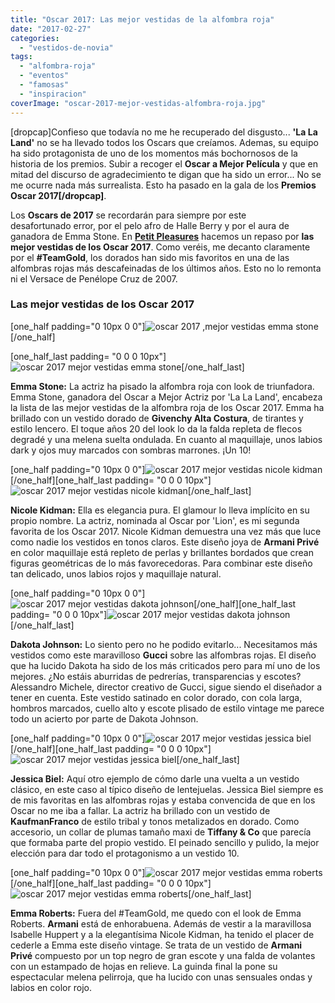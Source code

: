 ```yaml
---
title: "Oscar 2017: Las mejor vestidas de la alfombra roja"
date: "2017-02-27"
categories: 
  - "vestidos-de-novia"
tags: 
  - "alfombra-roja"
  - "eventos"
  - "famosas"
  - "inspiracion"
coverImage: "oscar-2017-mejor-vestidas-alfombra-roja.jpg"
---
```


\[dropcap\]Confieso que todavía no me he recuperado del disgusto... **'La La Land'** no se ha llevado todos los Oscars que creíamos. Ademas, su equipo ha sido protagonista de uno de los momentos más bochornosos de la historia de los premios. Subir a recoger el **Oscar a Mejor Película** y que en mitad del discurso de agradecimiento te digan que ha sido un error... No se me ocurre nada más surrealista. Esto ha pasado en la gala de los **Premios Oscar 2017\[/dropcap\]**.

Los **Oscars de 2017** se recordarán para siempre por este desafortunado error, por el pelo afro de Halle Berry y por el aura de ganadora de Emma Stone. En [**Petit Pleasures**](https://petitpleasures.com) hacemos un repaso por **las mejor vestidas de los Oscar 2017**. Como veréis, me decanto claramente por el **#TeamGold**, los dorados han sido mis favoritos en una de las alfombras rojas más descafeinadas de los últimos años. Esto no lo remonta ni el Versace de Penélope Cruz de 2007.

### Las mejor vestidas de los Oscar 2017

\[one\_half padding="0 10px 0 0"\]![oscar 2017 ,mejor vestidas emma stone](/images/oscar-2017-mejor-vestidas-emma-stone.jpg)\[/one\_half\]

\[one\_half\_last padding= "0 0 0 10px"\]![oscar 2017 mejor vestidas emma stone](/images/oscar-2017-mejor-vestidas-emma-stone-1.jpg)\[/one\_half\_last\]

**Emma Stone:** La actriz ha pisado la alfombra roja con look de triunfadora. Emma Stone, ganadora del Oscar a Mejor Actriz por 'La La Land', encabeza la lista de las mejor vestidas de la alfombra roja de los Oscar 2017. Emma ha brillado con un vestido dorado de **Givenchy Alta Costura**, de tirantes y estilo lencero. El toque años 20 del look lo da la falda repleta de flecos degradé y una melena suelta ondulada. En cuanto al maquillaje, unos labios dark y ojos muy marcados con sombras marrones. ¡Un 10!

\[one\_half padding="0 10px 0 0"\]![oscar 2017 mejor vestidas nicole kidman](/images/oscar-2017-mejor-vestidas-nicole-kidman.jpg)\[/one\_half\]\[one\_half\_last padding= "0 0 0 10px"\]![oscar 2017 mejor vestidas nicole kidman](/images/oscar-2017-mejor-vestidas-nicole-kidman-1.jpg)\[/one\_half\_last\]

**Nicole Kidman:** Ella es elegancia pura. El glamour lo lleva implícito en su propio nombre. La actriz, nominada al Oscar por 'Lion', es mi segunda favorita de los Oscar 2017. Nicole Kidman demuestra una vez más que luce como nadie los vestidos en tonos claros. Este diseño joya de **Armani Privé** en color maquillaje está repleto de perlas y brillantes bordados que crean figuras geométricas de lo más favorecedoras. Para combinar este diseño tan delicado, unos labios rojos y maquillaje natural.

\[one\_half padding="0 10px 0 0"\]![oscar 2017 mejor vestidas dakota johnson](/images/oscar-2017-mejor-vestidas-dakota-johnson.jpg)\[/one\_half\]\[one\_half\_last padding= "0 0 0 10px"\]![oscar 2017 mejor vestidas dakota johnson](/images/oscar-2017-mejor-vestidas-dakota-johnson-1.jpg)\[/one\_half\_last\]

**Dakota Johnson:** Lo siento pero no he podido evitarlo... Necesitamos más vestidos como este maravilloso **Gucci** sobre las alfombras rojas. El diseño que ha lucido Dakota ha sido de los más criticados pero para mí uno de los mejores. ¿No estáis aburridas de pedrerías, transparencias y escotes? Alessandro Michele, director creativo de Gucci, sigue siendo el diseñador a tener en cuenta. Este vestido satinado en color dorado, con cola larga, hombros marcados, cuello alto y escote plisado de estilo vintage me parece todo un acierto por parte de Dakota Johnson.

\[one\_half padding="0 10px 0 0"\]![oscar 2017 mejor vestidas jessica biel](/images/oscar-2017-mejor-vestidas-jessica-biel.jpg)\[/one\_half\]\[one\_half\_last padding= "0 0 0 10px"\]![](/images/oscar-2017-mejor-vestidas-jessica-biel-1.jpg "oscar 2017 mejor vestidas jessica biel")\[/one\_half\_last\]

**Jessica Biel:** Aquí otro ejemplo de cómo darle una vuelta a un vestido clásico, en este caso al típico diseño de lentejuelas. Jessica Biel siempre es de mis favoritas en las alfombras rojas y estaba convencida de que en los Oscar no me iba a fallar. La actriz ha brillado con un vestido de **KaufmanFranco** de estilo tribal y tonos metalizados en dorado. Como accesorio, un collar de plumas tamaño maxi de **Tiffany & Co** que parecía que formaba parte del propio vestido. El peinado sencillo y pulido, la mejor elección para dar todo el protagonismo a un vestido 10.

\[one\_half padding="0 10px 0 0"\]![oscar 2017 mejor vestidas emma roberts](/images/oscar-2017-mejor-vestidas-emma-roberts.jpg)\[/one\_half\]\[one\_half\_last padding= "0 0 0 10px"\]![oscar 2017 mejor vestidas emma roberts](/images/oscar-2017-mejor-vestidas-emma-roberts-1.jpg)\[/one\_half\_last\]

**Emma Roberts:** Fuera del #TeamGold, me quedo con el look de Emma Roberts. **Armani** está de enhorabuena. Además de vestir a la maravillosa Isabelle Huppert y a la elegantísima Nicole Kidman, ha tenido el placer de cederle a Emma este diseño vintage. Se trata de un vestido de **Armani Privé** compuesto por un top negro de gran escote y una falda de volantes con un estampado de hojas en relieve. La guinda final la pone su espectacular melena pelirroja, que ha lucido con unas sensuales ondas y labios en color rojo.
